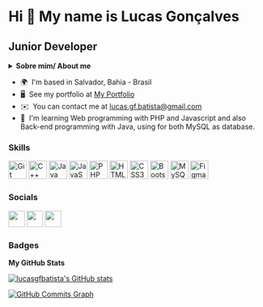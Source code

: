 Hi 👋 My name is Lucas Gonçalves
================================

Junior Developer
----------------

<details>
<summary>
<strong>Sobre mim/ About me</strong>
</summary>
<br>
<details open>

<summary>
<strong>Português 🇧🇷</strong>
</summary>


<p>
Sou um desenvolvedor web com experiência em PHP, Java e C++. Além disso, tenho habilidades em HTML, CSS e Bootstrap como framework, bem como experiência no banco de dados MySQL. Também sou proficiente no uso de ferramentas como Git e Figma para controle de versão e design, respectivamente. Eu sempre me esforço para escrever um código limpo e eficiente, mantendo a alta qualidade do produto final. Procuro constantemente aprender e melhorar minhas habilidades de desenvolvimento web.
</p>
</details>
<details open>

<summary>
<strong>English</strong>
</summary>

<p>
I am a web developer with experience in PHP, Java, and C++. Additionally, I have skills in HTML, CSS, and Bootstrap as a framework, as well as experience in the MySQL database. I am also proficient in using tools like Git and Figma for version control and design, respectively. I always strive to write clean and efficient code while maintaining the high quality of the final product. I seek to constantly learn and improve my web development skills.
</p>
</details>
</details>


* 🌍  I'm based in Salvador, Bahia - Brasil
* 🖥️  See my portfolio at [My Portfolio](http://lucasgfbatista.github.io/)
* ✉️  You can contact me at [lucas.gf.batista@gmail.com](mailto:lucas.gf.batista@gmail.com)
* 🧠  I'm learning Web programming with PHP and Javascript and also Back-end programming with Java, using for both MySQL as database.

### Skills


<p align="left">
<a href="https://git-scm.com/" target="_blank" rel="noreferrer"><img src="https://raw.githubusercontent.com/danielcranney/readme-generator/main/public/icons/skills/git-colored.svg" width="36" height="36" alt="Git" /></a>
<a href="https://docs.microsoft.com/en-us/cpp/?view=msvc-170" target="_blank" rel="noreferrer"><img src="https://raw.githubusercontent.com/danielcranney/readme-generator/main/public/icons/skills/cplusplus-colored.svg" width="36" height="36" alt="C++" /></a>
<a href="https://www.oracle.com/java/" target="_blank" rel="noreferrer"><img src="https://raw.githubusercontent.com/danielcranney/readme-generator/main/public/icons/skills/java-colored.svg" width="36" height="36" alt="Java" /></a>
<a href="https://developer.mozilla.org/en-US/docs/Web/JavaScript" target="_blank" rel="noreferrer"><img src="https://raw.githubusercontent.com/danielcranney/readme-generator/main/public/icons/skills/javascript-colored.svg" width="36" height="36" alt="JavaScript" /></a>
<a href="https://www.php.net/" target="_blank" rel="noreferrer"><img src="https://raw.githubusercontent.com/danielcranney/readme-generator/main/public/icons/skills/php-colored.svg" width="36" height="36" alt="PHP" /></a>
<a href="https://developer.mozilla.org/en-US/docs/Glossary/HTML5" target="_blank" rel="noreferrer"><img src="https://raw.githubusercontent.com/danielcranney/readme-generator/main/public/icons/skills/html5-colored.svg" width="36" height="36" alt="HTML5" /></a>
<a href="https://www.w3.org/TR/CSS/#css" target="_blank" rel="noreferrer"><img src="https://raw.githubusercontent.com/danielcranney/readme-generator/main/public/icons/skills/css3-colored.svg" width="36" height="36" alt="CSS3" /></a>
<a href="https://getbootstrap.com/" target="_blank" rel="noreferrer"><img src="https://raw.githubusercontent.com/danielcranney/readme-generator/main/public/icons/skills/bootstrap-colored.svg" width="36" height="36" alt="Bootstrap" /></a>
<a href="https://www.mysql.com/" target="_blank" rel="noreferrer"><img src="https://raw.githubusercontent.com/danielcranney/readme-generator/main/public/icons/skills/mysql-colored.svg" width="36" height="36" alt="MySQL" /></a>
<a href="https://www.figma.com/" target="_blank" rel="noreferrer"><img src="https://raw.githubusercontent.com/danielcranney/readme-generator/main/public/icons/skills/figma-colored.svg" width="36" height="36" alt="Figma" /></a>
</p>


### Socials

<p align="left"> <a href="https://www.github.com/lucasgfbatista" target="_blank" rel="noreferrer"><img src="https://raw.githubusercontent.com/danielcranney/readme-generator/main/public/icons/socials/github.svg" width="32" height="32" /></a> <a href="http://www.instagram.com/lucas_gfbatista" target="_blank" rel="noreferrer"><img src="https://raw.githubusercontent.com/danielcranney/readme-generator/main/public/icons/socials/instagram.svg" width="32" height="32" /></a> <a href="https://www.linkedin.com/in/lucasgfbatista/" target="_blank" rel="noreferrer"><img src="https://raw.githubusercontent.com/danielcranney/readme-generator/main/public/icons/socials/linkedin.svg" width="32" height="32" /></a></p>

### Badges

<b>My GitHub Stats</b>


<a href="http://www.github.com/lucasgfbatista" ><img src="https://github-readme-stats.vercel.app/api?username=lucasgfbatista&show_icons=true&hide=&count_private=true&title_color=0891b2&text_color=ffffff&icon_color=0891b2&bg_color=27272a&hide_border=true&show_icons=true" alt="lucasgfbatista's GitHub stats" /></a>



<a href="http://www.github.com/lucasgfbatista"><img src="https://github-readme-activity-graph.cyclic.app/graph?username=lucasgfbatista&bg_color=27272a&color=ffffff&line=0891b2&point=ffffff&area_color=27272a&area=true&hide_border=true&custom_title=GitHub%20Commits%20Graph" alt="GitHub Commits Graph" /></a>
